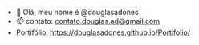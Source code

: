- 👋 Olá, meu nome é @douglasadones
- 📫 contato: contato.douglas.ad@gmail.com
-  Portifólio: https://douglasadones.github.io/Portifolio/

<!---
DouglasAdones/DouglasAdones is a ✨ special ✨ repository because its `README.md` (this file) appears on your GitHub profile.
You can click the Preview link to take a look at your changes.
--->
